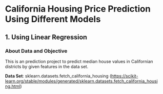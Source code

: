 # California Housing Price Prediction Using Different Models
## 1. Using Linear Regression
### About Data and Objective
This is an prediction project to predict median house values in Californian districts by given features in the data set.

**Data Set**:
sklearn.datasets.fetch_california_housing (https://scikit-learn.org/stable/modules/generated/sklearn.datasets.fetch_california_housing.html)&nbsp;
